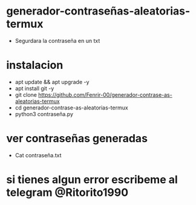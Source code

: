 # generador-contraseñas-aleatorias-termux
* Segurdara la contraseña en un txt 
# instalacion
* apt update && apt upgrade -y
* apt install git -y
* git clone https://github.com/Fenrir-00/generador-contrase-as-aleatorias-termux
* cd generador-contrase-as-aleatorias-termux
* python3 contraseña.py
# ver contraseñas generadas
* Cat contraseña.txt
# si tienes algun error escribeme al telegram @Ritorito1990

